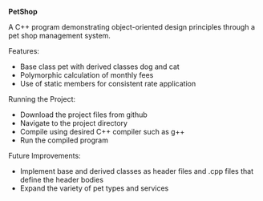 **PetShop**

A C++ program demonstrating object-oriented design principles through a pet shop management system.




Features:
- Base class pet with derived classes dog and cat
- Polymorphic calculation of monthly fees
- Use of static members for consistent rate application

Running the Project:
- Download the project files from github
- Navigate to the project directory
- Compile using desired C++ compiler such as g++
- Run the compiled program

Future Improvements:
- Implement base and derived classes as header files and .cpp files that define the header bodies
- Expand the variety of pet types and services
